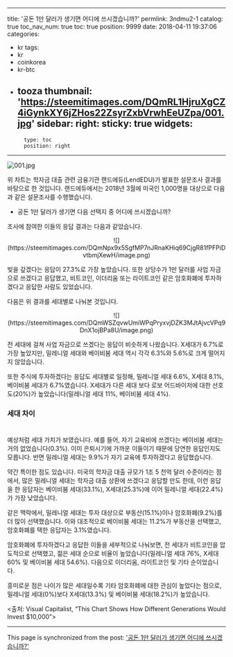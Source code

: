 
---
title: '공돈 1만 달러가 생기면 어디에 쓰시겠습니까?'
permlink: 3ndmu2-1
catalog: true
toc_nav_num: true
toc: true
position: 9999
date: 2018-04-11 19:37:06
categories:
- kr
tags:
- kr
- coinkorea
- kr-btc
- tooza
thumbnail: 'https://steemitimages.com/DQmRL1HjruXgCZ4iGynkXY6jZHos22ZsyrZxbVrwhEeUZpa/001.jpg'
sidebar:
    right:
        sticky: true
widgets:
    -
        type: toc
        position: right
---


![001.jpg](https://steemitimages.com/DQmRL1HjruXgCZ4iGynkXY6jZHos22ZsyrZxbVrwhEeUZpa/001.jpg)

위 차트는 학자금 대출 관련 금융기관 랜드에듀(LendEDU)가 발표한 설문조사 결과를 바탕으로 한 것입니다.  랜드에듀에서는 2018년 3월에 미국인 1,000명을 대상으로 다음과 같은 설문조사를 수행했습니다. 

- 공돈 1만 달러가 생기면 다음 선택지 중 어디에 쓰시겠습니까?

조사에 참여한 이들의 응답 결과는 다음과 같았습니다.

<center>
![](https://steemitimages.com/DQmNpx9x5SgfMP7nJRnaKHiq69CjgR81fPFPiDvtbmjXewH/image.png)
</center>

빚을 갚겠다는 응답이 27.3%로 가장 높았습니다.  또한 상당수가 1만 달러를 사업 자금으로 쓰겠다고 응답했고, 비트코인, 이더리움 또는 라이트코인 같은 암호화폐에 투자하겠다고 응답한 사람도 있었습니다. 

다음은 위 결과를 세대별로 나눠본 것입니다.

<center>
![](https://steemitimages.com/DQmWSZqvwUmiWPqPryxvjDZK3MJtAjvcVPq9DnX1ojBPa8U/image.png)
</center>

전 세대에 걸쳐 사업 자금으로 쓰겠다는 응답이 비슷하게 나왔습니다.  X세대가 6.7%로 가장 높았지만, 밀레니얼 세대와 베이비붐 세대 역시 각각 6.3%와 5.6%로 크게 떨어지지 않았습니다.

또한 주식에 투자하겠다는 응답도 세대별로 일정해, 밀레니얼 세대 6.6%, X세대 8.1%, 베이비붐 세대가 6.7%였습니다.  X세대가 다른 세대 보다 로보 어드바이저에 대한 선호도(20%)가 높았습니다(밀레니얼 세대 11%, 베이비붐 세대 4%).

### 세대 차이
#
예상처럼 세대 가치가 보였습니다.  예를 들어, 자기 교육비에 쓰겠다는 베이비붐 세대는 거의 없었습니다(0.3%).  이미 은퇴시기에 가까운 이들이기 때문에 당연한 응답인지도 모릅니다.  반면 밀레니얼 세대는 9.9%가 자기 교육에 투자하겠다고 응답했습니다.

약간 특이한 점도  있습니다.  미국의 학자금 대출 규모가  1조 5 천억 달러 수준이라는 점에서, 많은 밀레니얼 세대는 학자금 대출 상환에 쓰겠다고 응답할 만도 한데, 이런 응답을 한 응답자는 베이비붐 세대(33.1%), X세대(25.3%)에 이어 밀레니얼 세대(22.4%)가 가장 낮았습니다. 

같은 맥락에서, 밀레니얼 세대는 투자 대상으로 부동산(15.1%)이나 암호화폐(9.2%)를 더 많이 선택했습니다.  이와 대조적으로 베이비붐 세대는 11.2%가 부동산을 선택했고, 암호화폐를 택한 응답자는 3.1%였습니다.

암호화폐에 투자하겠다고 응답한 이들을 세부적으로 나눠보면, 전 세대가 비트코인을 압도적으로 선택했고, 젊은 세대 순으로 비율이 높았습니다(밀레니얼 세대 76%, X세대 60% 및 베이비붐 세대 54.6%).  다음으로 이더리움, 라이트코인 및 기타 순이었습니다.

흥미로운 점은 나이가 많은 세대일수록 기타 암호화폐에 대한 관심이 높았다는 점으로, 밀레니얼 세대(0%)보다 X세대(13.3%) 및 베이비붐 세대(18.2%)가 높았습니다.

<출처: Visual Capitalist, “This Chart Shows How Different Generations Would Invest $10,000”>

- - -

This page is synchronized from the post: ['공돈 1만 달러가 생기면 어디에 쓰시겠습니까?'](https://steemit.com/@pius.pius/3ndmu2-1)
